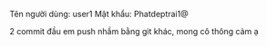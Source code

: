 Tên người dùng: user1
Mật khẩu: Phatdeptrai1@

2 commit đầu em push nhầm bằng git khác, mong cô thông cảm ạ 
